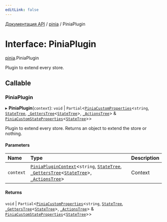 ```yaml
---
editLink: false
---
```


[Документация API](../index.md) / [pinia](../modules/pinia.md) / PiniaPlugin

# Interface: PiniaPlugin

[pinia](../modules/pinia.md).PiniaPlugin

Plugin to extend every store.

## Callable

### PiniaPlugin

▸ **PiniaPlugin**(`context`): `void` \| `Partial`<[`PiniaCustomProperties`](pinia.PiniaCustomProperties.md)<`string`, [`StateTree`](../modules/pinia.md#StateTree), [`_GettersTree`](../modules/pinia.md#_GettersTree)<[`StateTree`](../modules/pinia.md#StateTree)\>, [`_ActionsTree`](../modules/pinia.md#_ActionsTree)\> & [`PiniaCustomStateProperties`](pinia.PiniaCustomStateProperties.md)<[`StateTree`](../modules/pinia.md#StateTree)\>\>

Plugin to extend every store. Returns an object to extend the store or
nothing.

#### Parameters

| Name | Type | Description |
| :------ | :------ | :------ |
| `context` | [`PiniaPluginContext`](pinia.PiniaPluginContext.md)<`string`, [`StateTree`](../modules/pinia.md#StateTree), [`_GettersTree`](../modules/pinia.md#_GettersTree)<[`StateTree`](../modules/pinia.md#StateTree)\>, [`_ActionsTree`](../modules/pinia.md#_ActionsTree)\> | Context |

#### Returns

`void` \| `Partial`<[`PiniaCustomProperties`](pinia.PiniaCustomProperties.md)<`string`, [`StateTree`](../modules/pinia.md#StateTree), [`_GettersTree`](../modules/pinia.md#_GettersTree)<[`StateTree`](../modules/pinia.md#StateTree)\>, [`_ActionsTree`](../modules/pinia.md#_ActionsTree)\> & [`PiniaCustomStateProperties`](pinia.PiniaCustomStateProperties.md)<[`StateTree`](../modules/pinia.md#StateTree)\>\>
